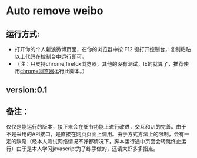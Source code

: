 Auto remove weibo
===================
运行方式:
-------------
  * 打开你的个人新浪微博页面，在你的浏览器中按  F12  键打开控制台，复制粘贴以上代码在控制台中运行即可。
  * （注：只支持chrome,firefox浏览器，其他的没有测试，IE的就算了，推荐使用[chrome浏览器](http://www.google.cn/chrome)运行此脚本。）

version:0.1
-------------

备注：
--------------
仅仅是能运行的版本，接下来会在细节功能上进行改进，交互和UI的完善。由于不是采用的API接口，是直接在网页页面上调用。由于方式方法上的限制，会有一定的缺陷（经本人测试网络情况不好都情况下，脚本运行途中页面会转跳终止运行）由于是本人学习javascript为了练手做的，还请大虾多多指点。


